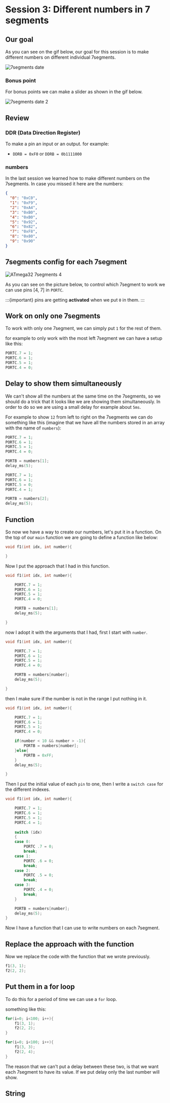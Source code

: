 # Session 3: Different numbers in 7 segments

## Our goal

As you can see on the gif below, our goal for this session
is to make different numbers on different individual 7segments.

![7segments date](figures/7segments_date.gif)

### Bonus point

For bonus points we can make a slider as shown in the
gif below.

![7segments date 2](figures/7segments_date_2.gif)

## Review

### DDR (Data Direction Register)

To make a pin an input or an output.
for example:

* `DDRB = 0xF0` or `DDRB = 0b1111000`

### numbers

In the last session we learned how to make different
numbers on the 7segments.
In case you missed it here are the numbers:

```json
{
  "0": "0xC0",
  "1": "0xF9",
  "2": "0xA4",
  "3": "0xB0",
  "4": "0xB0",
  "5": "0x92",
  "6": "0x82",
  "7": "0xF8",
  "8": "0x80",
  "9": "0x90"
}

```

## 7segments config for each 7segment

![ATmega32 7segments 4](figures/atmega32_7segments_4.jpg)

As you can see on the picture below, to control which
7segment to work we can use pins [4, 7] in `PORTC`.

:::{important}
pins are
getting **activated** when we put `0`
in them.
:::

## Work on only one 7segments

To work with only one 7segment, we can simply
put `1` for the rest of them.

for example to only work with the most left
7segment we can have a setup like this:

```c
PORTC.7 = 1;
PORTC.6 = 1;
PORTC.5 = 1;
PORTC.4 = 0;
```

## Delay to show them simultaneously

We can't show all the numbers at the same time on the
7segments, so we should do a trick that it looks like
we are showing them simultaneously.
In order to do so we are using a small delay
for example about `5ms`.

For example to show `12` from left to right on
the 7segments we can do something like this
(imagine that we have all the numbers stored in an
array with the name of `numbers`):

```c
PORTC.7 = 1;
PORTC.6 = 1;
PORTC.5 = 1;
PORTC.4 = 0;

PORTB = numbers[1];
delay_ms(5);

PORTC.7 = 1;
PORTC.6 = 1;
PORTC.5 = 0;
PORTC.4 = 1;

PORTB = numbers[2];
delay_ms(5);

```

## Function

So now we have a way to create our numbers, let's put
it in a function.
On the top of our `main` function we are going to define
a function like below:

```c
void f1(int idx, int number){

}
```

Now I put the approach that I had in this function.

```c
void f1(int idx, int number){

    PORTC.7 = 1;
    PORTC.6 = 1;
    PORTC.5 = 1;
    PORTC.4 = 0;

    PORTB = numbers[1];
    delay_ms(5);

}
```

now I adopt it with the arguments that I had,
first I start with `number`.

```c
void f1(int idx, int number){

    PORTC.7 = 1;
    PORTC.6 = 1;
    PORTC.5 = 1;
    PORTC.4 = 0;

    PORTB = numbers[number];
    delay_ms(5);

}
```

then I make sure if the number is not in the range
I put nothing in it.

```c
void f1(int idx, int number){

    PORTC.7 = 1;
    PORTC.6 = 1;
    PORTC.5 = 1;
    PORTC.4 = 0;

    if(number < 10 && number > -1){
        PORTB = numbers[number];
    }else{
        PORTB = 0xFF;
    }
    delay_ms(5);

}
```

Then I put the initial value of each `pin` to one, then I
write a `switch case` for the different indexes.

```c
void f1(int idx, int number){

    PORTC.7 = 1;
    PORTC.6 = 1;
    PORTC.5 = 1;
    PORTC.4 = 1;
    
    switch (idx)
    {
    case 0:
        PORTC .7 = 0;
        break;
    case 1:
        PORTC .6 = 0;
        break;
    case 2:
        PORTC .5 = 0;
        break;
    case 3:
        PORTC .4 = 0;
        break;
    }

    PORTB = numbers[number];
    delay_ms(5);
}
```

Now I have a function that I can use to write numbers
on each 7segment.

## Replace the approach with the function

Now we replace the code with the function that we wrote
previously.


```c
f1(3, 1);
f2(2, 2);

```

## Put them in a for loop

To do this for a period of time we can use a `for` loop.

something like this:

```c
for(i=0; i<100; i++){
    f1(3, 1);
    f2(2, 2);
}

for(i=0; i<100; i++){
    f1(3, 3);
    f2(2, 4);
}
```

The reason that we can't put a delay between these two,
is that we want each 7segment to have its value.
If we put delay only the last number will show.

## String